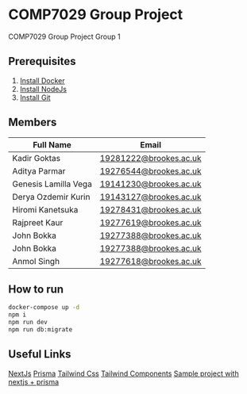 # COMP7029 Group Project

COMP7029 Group Project Group 1

## Prerequisites

1. [Install Docker](https://www.docker.com/products/docker-desktop/)
2. [Install NodeJs](https://nodejs.org/en/download)
3. [Install Git](https://git-scm.com/downloads)

## Members

| Full Name | Email |
| --- | --- |
| Kadir Goktas | <19281222@brookes.ac.uk> |
| Aditya Parmar | <19276544@brookes.ac.uk> |
| Genesis Lamilla Vega | <19141230@brookes.ac.uk> |
| Derya Ozdemir Kurin | <19143127@brookes.ac.uk> |
| Hiromi Kanetsuka | <19278431@brookes.ac.uk> |
| Rajpreet Kaur | <19277619@brookes.ac.uk> |
| John Bokka | <19277388@brookes.ac.uk> |
| John Bokka | <19277388@brookes.ac.uk> |
| Anmol Singh | <19277618@brookes.ac.uk> |

## How to run

```bash
docker-compose up -d
npm i
npm run dev
npm run db:migrate
```

## Useful Links

[NextJs](https://nextjs.org/)
[Prisma](https://www.prisma.io/)
[Tailwind Css](https://tailwindcss.com/)
[Tailwind Components](https://tailwindui.com/components/#product-application-ui)
[Sample project with nextjs + prisma](https://vercel.com/guides/nextjs-prisma-postgres)
